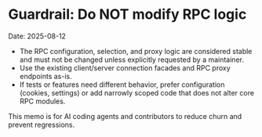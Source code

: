 # Guardrail: Do NOT modify RPC logic

Date: 2025-08-12

- The RPC configuration, selection, and proxy logic are considered stable and must not be changed unless explicitly requested by a maintainer.
- Use the existing client/server connection facades and RPC proxy endpoints as-is.
- If tests or features need different behavior, prefer configuration (cookies, settings) or add narrowly scoped code that does not alter core RPC modules.

This memo is for AI coding agents and contributors to reduce churn and prevent regressions.
